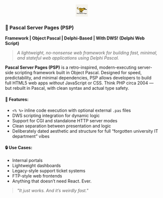 <p align="center">
  <img src="images/mascot.png" alt="Pascal Server Pages Logo" width="40"/>
</p>

### **📁 Pascal Server Pages (PSP)**

**Framework | Object Pascal | Delphi-Based | With DWS! (Delphi Web Script)**

> *A lightweight, no-nonsense web framework for building fast, minimal, and stateful web applications using Delphi Pascal.*

**Pascal Server Pages (PSP)** is a retro-inspired, modern-executing server-side scripting framework built in Object Pascal. Designed for speed, predictability, and minimal dependencies, PSP allows developers to build full HTML5 web apps *without* JavaScript or CSS. Think PHP circa 2004 — but rebuilt in Pascal, with clean syntax and actual type safety.

#### 🧠 Features:

* `<% %>` inline code execution with optional external `.pas` files
* DWS scripting integration for dynamic logic
* Support for CGI and standalone HTTP server modes
* Clean separation between presentation and logic
* Deliberately dated aesthetic and structure for full “forgotten university IT department” vibes

#### 🔒 Use Cases:

* Internal portals
* Lightweight dashboards
* Legacy-style support ticket systems
* FTP-style web frontends
* Anything that doesn’t need React. Ever.

> *"It just works. And it’s weirdly fast."*
